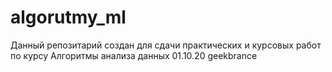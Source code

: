 # algorutmy_ml
Данный репозитарий создан для сдачи практических и курсовых работ по курсу Алгоритмы анализа данных
01.10.20 geekbrance
